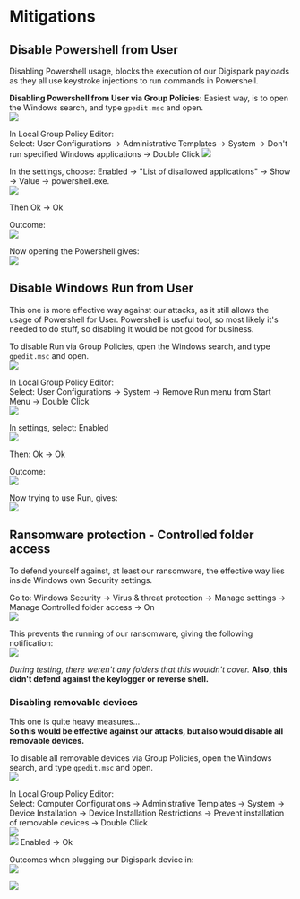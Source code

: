 # Mitigations




## Disable Powershell from User

Disabling Powershell usage, blocks the execution of our Digispark payloads as they all use keystroke injections to run commands in Powershell.

**Disabling Powershell from User via Group Policies:** 
Easiest way, is to open the Windows search, and type `gpedit.msc` and open.   
![](Mitigations_res/Mitigations-.png)

In Local Group Policy Editor:   
Select: User Configurations -> Administrative Templates -> System -> Don't run specified Windows applications -> Double Click
![](Mitigations_res/Mitigations-%201.png)

In the settings, choose: Enabled -> "List of disallowed applications" -> Show -> Value -> powershell.exe.   
![](Mitigations_res/Mitigations-%202.png)

Then Ok -> Ok 

Outcome:   
![](Mitigations_res/Mitigations-%203.png)

Now opening the Powershell gives:   
![](Mitigations_res/Mitigations-%204.png)

## Disable Windows Run from User

This one is more effective way against our attacks, as it still allows the usage of Powershell for User. Powershell is useful tool, so most likely it's needed to do stuff, so disabling it would be not good for business.    

To disable Run via Group Policies, open the Windows search, and type `gpedit.msc` and open.   
![](Mitigations_res/Mitigations-.png)

In Local Group Policy Editor:   
Select: User Configurations -> System -> Remove Run menu from Start Menu -> Double Click   
![](Mitigations_res/Mitigations-%205.png)

In settings, select: Enabled   
![](Mitigations_res/Mitigations-%206.png)

Then: Ok -> Ok

Outcome:   
![](Mitigations_res/Mitigations-%207.png)

Now trying to use Run, gives:   
![](Mitigations_res/Mitigations-%208.png)



## Ransomware protection - Controlled folder access
To defend yourself against, at least our ransomware, the effective way lies inside Windows own Security settings.   

Go to: Windows Security -> Virus & threat protection -> Manage settings -> Manage Controlled folder access -> On   
![](Mitigations_res/Mitigations-%2010.png)

This prevents the running of our ransomware, giving the following notification:   
![](Mitigations_res/Mitigations-%209.png)

*During testing, there weren't any folders that this wouldn't cover.*
**Also, this didn't defend against the keylogger or reverse shell.**


### Disabling removable devices
This one is quite heavy measures...    
**So this would be effective against our attacks, but also would disable all removable devices.**   

To disable all removable devices via Group Policies, open the Windows search, and type `gpedit.msc` and open.   
![](Mitigations_res/Mitigations-.png)

In Local Group Policy Editor:   
Select: Computer Configurations -> Administrative Templates -> System -> Device Installation -> Device Installation Restrictions -> Prevent installation of removable devices -> Double Click    
![](Mitigations_res/Mitigations-%2013.png)    
![](Mitigations_res/Mitigations-%2014.png)
Enabled -> Ok

Outcomes when plugging our Digispark device in:    
![](Mitigations_res/Mitigations-%2011.png)

![](Mitigations_res/Mitigations-%2012.png)

